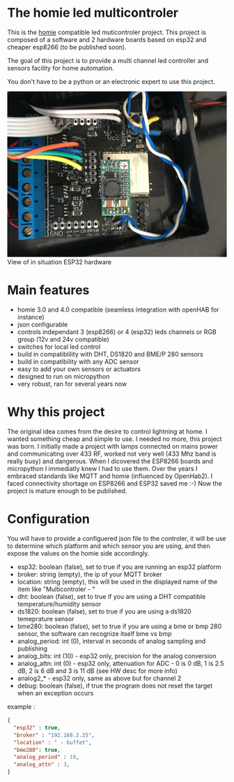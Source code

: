 # The homie led multicontroler

This is the [homie](https://homieiot.github.io) compatible led muticontroler project. This project is composed of a software and 2 hardware boards based on esp32 and cheaper esp8266 (to be published soon).

The goal of this project is to provide a multi channel led controller and sensors facility for home automation.

You don't have to be a python or an electronic expert to use this project.

![Hardware ESP32](doc/images/esp32.jpg)
View of in situation ESP32 hardware

# Main features
- homie 3.0 and 4.0 compatible (seamless integration with openHAB for instance)
- json configurable
- controls independant 3 (esp8266) or 4 (esp32) leds channels or RGB group (12v and 24v compatible)
- switches for local led control
- build in compatiblility with DHT, DS1820 and BME/P 280 sensors
- build in compatibility with any ADC sensor
- easy to add your own sensors or actuators
- designed to run on micropython
- very robust, ran for several years now

# Why this project
The original idea comes from the desire to control lightning at home. I wanted something cheap and simple to use. I needed no more, this project was born. I initially made a project with lamps connected on mains power and communicating over 433 RF, worked not very well (433 Mhz band is really busy) and dangerous. When I dicovered the ESP8266 boards and micropython I immediatly knew I had to use them. Over the years I embraced standards like MQTT and homie (influenced by OpenHab2). I faced connectivity shortage on ESP8266 and ESP32 saved me :-) Now the project is mature enough to be published.

# Configuration
You will have to provide a configuered json file to the controler, it will be use to determine which platform and which sensor you are using, and then expose the values on the homie side accordingly.

* esp32: boolean (false), set to true if you are running an esp32 platform
* broker: string (empty), the ip of your MQTT broker
* location: string (empty), this will be used in the displayed name of the item like "Multicontroler - <location>"
* dht: boolean (false), set to true if you are using a DHT compatible temperature/humidity sensor 
* ds1820: boolean (false), set to true if you are using a ds1820 temeprature sensor
* bme280: boolean (false), set to true if you are using a bme or bmp 280 sensor, the software can recognize itself bme vs bmp
* analog_period: int (0), interval in seconds of analog sampling and publishing
* analog_bits: int (10) - esp32 only, precision for the analog conversion
* analog_attn: int (0) - esp32 only, attenuation for ADC - 0 is 0 dB, 1 is 2.5 dB, 2 is 6 dB and 3 is 11 dB (see HW desc for more info)
* analog2_* - esp32 only, same as above but for channel 2
* debug: boolean (false), if true the program does not reset the target when an exception occurs

example :
```json
{
  "esp32" : true,
  "broker" : "192.168.2.25",
  "location" : " - buffet",
  "bme280": true,
  "analog_period" : 10,
  "analog_attn" : 3,
}
```

